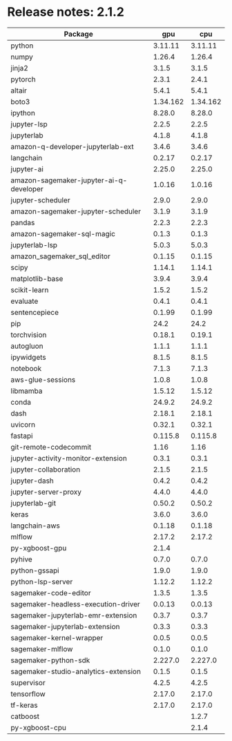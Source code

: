 # Release notes: 2.1.2

Package | gpu| cpu
---|---|---
python|3.11.11|3.11.11
numpy|1.26.4|1.26.4
jinja2|3.1.5|3.1.5
pytorch|2.3.1|2.4.1
altair|5.4.1|5.4.1
boto3|1.34.162|1.34.162
ipython|8.28.0|8.28.0
jupyter-lsp|2.2.5|2.2.5
jupyterlab|4.1.8|4.1.8
amazon-q-developer-jupyterlab-ext|3.4.6|3.4.6
langchain|0.2.17|0.2.17
jupyter-ai|2.25.0|2.25.0
amazon-sagemaker-jupyter-ai-q-developer|1.0.16|1.0.16
jupyter-scheduler|2.9.0|2.9.0
amazon-sagemaker-jupyter-scheduler|3.1.9|3.1.9
pandas|2.2.3|2.2.3
amazon-sagemaker-sql-magic|0.1.3|0.1.3
jupyterlab-lsp|5.0.3|5.0.3
amazon_sagemaker_sql_editor|0.1.15|0.1.15
scipy|1.14.1|1.14.1
matplotlib-base|3.9.4|3.9.4
scikit-learn|1.5.2|1.5.2
evaluate|0.4.1|0.4.1
sentencepiece|0.1.99|0.1.99
pip|24.2|24.2
torchvision|0.18.1|0.19.1
autogluon|1.1.1|1.1.1
ipywidgets|8.1.5|8.1.5
notebook|7.1.3|7.1.3
aws-glue-sessions|1.0.8|1.0.8
libmamba|1.5.12|1.5.12
conda|24.9.2|24.9.2
dash|2.18.1|2.18.1
uvicorn|0.32.1|0.32.1
fastapi|0.115.8|0.115.8
git-remote-codecommit|1.16|1.16
jupyter-activity-monitor-extension|0.3.1|0.3.1
jupyter-collaboration|2.1.5|2.1.5
jupyter-dash|0.4.2|0.4.2
jupyter-server-proxy|4.4.0|4.4.0
jupyterlab-git|0.50.2|0.50.2
keras|3.6.0|3.6.0
langchain-aws|0.1.18|0.1.18
mlflow|2.17.2|2.17.2
py-xgboost-gpu|2.1.4| 
pyhive|0.7.0|0.7.0
python-gssapi|1.9.0|1.9.0
python-lsp-server|1.12.2|1.12.2
sagemaker-code-editor|1.3.5|1.3.5
sagemaker-headless-execution-driver|0.0.13|0.0.13
sagemaker-jupyterlab-emr-extension|0.3.7|0.3.7
sagemaker-jupyterlab-extension|0.3.3|0.3.3
sagemaker-kernel-wrapper|0.0.5|0.0.5
sagemaker-mlflow|0.1.0|0.1.0
sagemaker-python-sdk|2.227.0|2.227.0
sagemaker-studio-analytics-extension|0.1.5|0.1.5
supervisor|4.2.5|4.2.5
tensorflow|2.17.0|2.17.0
tf-keras|2.17.0|2.17.0
catboost| |1.2.7
py-xgboost-cpu| |2.1.4

